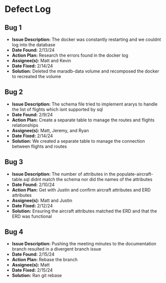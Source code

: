 # Defect Log

## Bug 1

- **Issue Description:** The docker was constantly restarting and we couldnt log into the database  
- **Date Found:** 2/13/24  
- **Action Plan:** Research the errors found in the docker log
- **Assignee(s):** Matt and Kevin
- **Date Fixed:** 2/14/24  
- **Solution:** Deleted the maradb-data volume and recomposed the docker to recreated the volume

## Bug 2

- **Issue Description:** The schema file tried to implement ararys to handle the list of flights which isnt supported by sql
- **Date Found:** 2/9/24
- **Action Plan:** Create a separate table to manage the routes and flights relationships
- **Assignee(s):** Matt, Jeremy, and Ryan
- **Date Fixed:** 2/14/24  
- **Solution:** We created a separate table to manage the connection between flights and routes

## Bug 3

- **Issue Description:** The number of attributes in the populate-aircraft-table.sql didnt match the schema nor did the names of the attributes
- **Date Found:** 2/10/24
- **Action Plan:** Get with Justin and confirm aircraft attributes and ERD attributes
- **Assignee(s):** Matt and Justin
- **Date Fixed:** 2/12/24  
- **Solution:** Ensuring the aircraft attributes matched the ERD and that the ERD was functional

## Bug 4

- **Issue Description:** Pushing the meeting minutes to the documentation branch resulted in a divergent branch issue
- **Date Found:** 2/15/24
- **Action Plan:** Rebase the branch
- **Assignee(s):** Matt
- **Date Fixed:** 2/15/24  
- **Solution:** Ran git rebase
